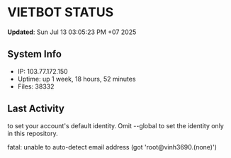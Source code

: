 # VIETBOT STATUS
**Updated**: Sun Jul 13 03:05:23 PM +07 2025

## System Info
- IP: 103.77.172.150
- Uptime: up 1 week, 18 hours, 52 minutes
- Files: 38332

## Last Activity

to set your account's default identity.
Omit --global to set the identity only in this repository.

fatal: unable to auto-detect email address (got 'root@vinh3690.(none)')
